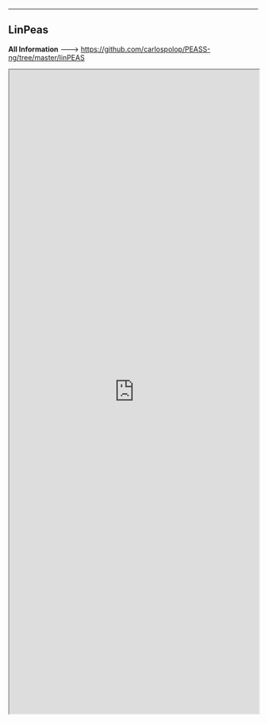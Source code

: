 --- ---

<h2>LinPeas</h2>

**All Information** --->  https://github.com/carlospolop/PEASS-ng/tree/master/linPEAS

<iframe src="https://github.com/carlospolop/PEASS-ng/tree/master/linPEAS" width="100%" height="1300"></iframe>
